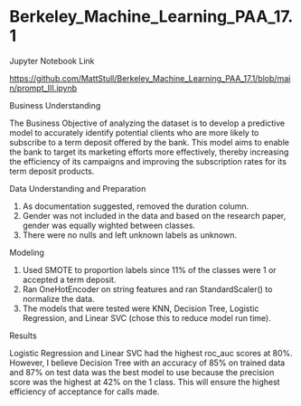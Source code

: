 # Berkeley_Machine_Learning_PAA_17.1

Jupyter Notebook Link

https://github.com/MattStull/Berkeley_Machine_Learning_PAA_17.1/blob/main/prompt_III.ipynb

Business Understanding

The Business Objective of analyzing the dataset is to develop a predictive model to accurately identify potential clients who are more likely to subscribe to a term deposit offered by the bank. This model aims to enable the bank to target its marketing efforts more effectively, thereby increasing the efficiency of its campaigns and improving the subscription rates for its term deposit products.

Data Understanding and Preparation


1.  As documentation suggested, removed the duration column.
2.  Gender was not included in the data and based on the research paper, gender was equally wighted between classes.
3.  There were no nulls and left unknown labels as unknown.

Modeling

1.  Used SMOTE to proportion labels since 11% of the classes were 1 or accepted a term deposit.
2.  Ran OneHotEncoder on string features and ran StandardScaler() to normalize the data.
3.  The models that were tested were KNN, Decision Tree, Logistic Regression, and Linear SVC (chose this to reduce model run time).

Results

Logistic Regression and Linear SVC had the highest roc_auc scores at 80%.  However, I believe Decision Tree with an accuracy of 85% on trained data and 87% on test data was the best model to use because the precision score was the highest at 42% on the 1 class.  This will ensure the highest efficiency of acceptance for calls made.


